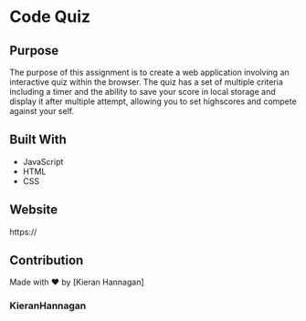 # Code Quiz

## Purpose
The purpose of this assignment is to create a web application involving an interactive quiz within the browser. The quiz has a set of multiple criteria including a timer and the ability to save your score in local storage and display it after multiple attempt, allowing you to set highscores and compete against your self.

## Built With
* JavaScript
* HTML
* CSS

## Website
https://

## Contribution
Made with ❤️ by [Kieran Hannagan]

### KieranHannagan
